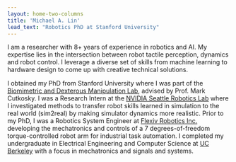 ```yaml
---
layout: home-two-columns
title: 'Michael A. Lin'
lead_text: "Robotics PhD at Stanford University"
---
```

I am a researcher with 8+ years of experience in robotics and AI. My expertise lies in the intersection between robot tactile perception, dynamics and robot control. I leverage a diverse set of skills from machine learning to hardware design to come up with creative technical solutions.

I obtained my PhD from Stanford University where I was part of the [Biomimetric and Dexterous Manipulation Lab](http://bdml.stanford.edu/), advised by Prof. Mark Cutkosky. I was a Research Intern at the [NVIDIA Seattle Robotics Lab](https://nvidia_srl.gitlab.io) where I investigated methods to transfer robot skills learned in simulation to the real world (sim2real) by making simulator dynamics more realistic. 
Prior to my PhD, I was a Robotics System Engineer at [Flexiv Robotics Inc.](https://www.flexiv.com) developing the mechatronics and controls of a 7 degrees-of-freedom torque-controlled robot arm for industrial task automation. I completed my undergraduate in Electrical Engineering and Computer Science at [UC Berkeley](https://eecs.berkeley.edu/) with a focus in mechatronics and signals and systems.
